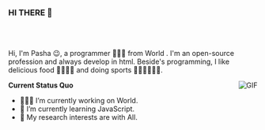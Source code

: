 ### HI THERE 👋

<br />
<br />

Hi, I'm Pasha 😉, a programmer 👨🏻‍💻 from World . I'm an open-source profession and always develop in html. Beside's programming, I like delicious food 🥗🥩🌮🍣 and doing sports 🏃⛹️‍♂️🏋🏼‍♂️.

  <img align="right" alt="GIF" src="https://media.giphy.com/media/iIqmM5tTjmpOB9mpbn/giphy.gif" />

**Current Status Quo**

- 👨🏻‍💻 I’m currently working on World.
- 🌱 I’m currently learning JavaScript.
- 🤔 My research interests are with All.
